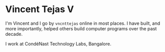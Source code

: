 # Vincent Tejas V

I'm Vincent and I go by `vncnttejas` online in most places. I have built, and more importantly, helped others build computer programs over the past decade.

I work at CondéNast Technology Labs, Bangalore.
